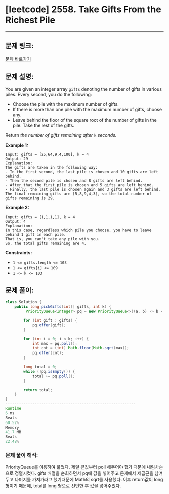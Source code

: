 # [leetcode] 2558. Take Gifts From the Richest Pile

---

## 문제 링크:

[문제 바로가기](https://leetcode.com/problems/take-gifts-from-the-richest-pile/description/)

## 문제 설명:

You are given an integer array `gifts` denoting the number of gifts in various piles. Every second, you do the following:

- Choose the pile with the maximum number of gifts.
- If there is more than one pile with the maximum number of gifts, choose any.
- Leave behind the floor of the square root of the number of gifts in the pile. Take the rest of the gifts.

Return *the number of gifts remaining after* `k` *seconds.*

**Example 1:**

```
Input: gifts = [25,64,9,4,100], k = 4
Output: 29
Explanation:
The gifts are taken in the following way:
- In the first second, the last pile is chosen and 10 gifts are left behind.
- Then the second pile is chosen and 8 gifts are left behind.
- After that the first pile is chosen and 5 gifts are left behind.
- Finally, the last pile is chosen again and 3 gifts are left behind.
The final remaining gifts are [5,8,9,4,3], so the total number of gifts remaining is 29.

```

**Example 2:**

```
Input: gifts = [1,1,1,1], k = 4
Output: 4
Explanation:
In this case, regardless which pile you choose, you have to leave behind 1 gift in each pile.
That is, you can't take any pile with you.
So, the total gifts remaining are 4.

```

**Constraints:**

- `1 <= gifts.length <= 103`
- `1 <= gifts[i] <= 109`
- `1 <= k <= 103`

## 문제 풀이:

```java
class Solution {
    public long pickGifts(int[] gifts, int k) {
         PriorityQueue<Integer> pq = new PriorityQueue<>((a, b) -> b - a);

        for (int gift : gifts) {
            pq.offer(gift);
        }

        for (int i = 0; i < k; i++) {
            int max = pq.poll();
            int cnt = (int) Math.floor(Math.sqrt(max));
            pq.offer(cnt);
        }

        long total = 0;
        while (!pq.isEmpty()) {
            total += pq.poll();
        }

        return total;
    }
}
----------------------------------------------------------
Runtime
6 ms
Beats
60.52%
Memory
41.7 MB
Beats
22.48%
```

### **문제 풀이 해석:**

PriorityQueue를 이용하여 풀었다. 제일 큰값부터 poll 해주어야 했기 때문에 내림차순으로 정렬시켰다. gifts 배열을 순회하면서 pq에 값을 넣어주고 문제에서 제곱근을 남겨두고 나머지를 가져가라고 했기때문에 Math의 sqrt를 사용했다. 이후 return값이 long형이기 때문에, total를 long 형으로 선언한 후 값을 넣어주었다.